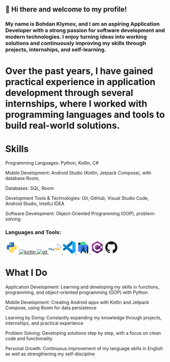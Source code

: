 ## 👋 Hi there and welcome to my profile!

### My name is Bohdan Klymov, and I am an aspiring Application Developer with a strong passion for software development and modern technologies. I enjoy turning ideas into working solutions and continuously improving my skills through projects, internships, and self-learning. 
# Over the past years, I have gained practical experience in application development through several internships, where I worked with programming languages and tools to build real-world solutions.

# Skills
Programming Languages: Python, Kotlin, C#

Mobile Development: Android Studio (Kotlin, Jetpack Compose), with database Room, 

Databases: SQL, Room

Development Tools & Technologies: Git, GitHub, Visual Studio Code, Android Studio, IntelliJ IDEA

Software Development: Object-Oriented Programming (OOP), problem-solving

<h3 align="left">Languages and Tools:</h3>
<p align="left"> 
  <a href="https://www.python.org/" target="_blank" rel="noreferrer"> 
    <img src="https://raw.githubusercontent.com/devicons/devicon/master/icons/python/python-original.svg" alt="python" width="40" height="40"/> 
  </a> 
  <a href="https://kotlinlang.org/" target="_blank" rel="noreferrer"> 
    <img src="https://www.vectorlogo.zone/logos/kotlinlang/kotlinlang-icon.svg" alt="kotlin" width="40" height="40"/> 
  </a>
  <a href="https://git-scm.com/" target="_blank" rel="noreferrer"> 
    <img src="https://www.vectorlogo.zone/logos/git-scm/git-scm-icon.svg" alt="git" width="40" height="40"/> 
  </a>
  <a href="https://www.mysql.com/" target="_blank" rel="noreferrer"> 
    <img src="https://raw.githubusercontent.com/devicons/devicon/master/icons/mysql/mysql-original-wordmark.svg" alt="mysql" width="40" height="40"/> 
  </a> 
  <a href="https://code.visualstudio.com/" target="_blank" rel="noreferrer"> 
    <img src="https://raw.githubusercontent.com/devicons/devicon/master/icons/vscode/vscode-original.svg" alt="vscode" width="40" height="40"/> 
  </a> 
  <a href="https://developer.android.com/studio" target="_blank" rel="noreferrer"> 
    <img src="https://raw.githubusercontent.com/devicons/devicon/master/icons/androidstudio/androidstudio-original.svg" alt="androidstudio" width="40" height="40"/> 
  </a> 
  <a href="https://learn.microsoft.com/en-us/dotnet/csharp/" target="_blank" rel="noreferrer"> 
    <img src="https://raw.githubusercontent.com/devicons/devicon/master/icons/csharp/csharp-original.svg" alt="csharp" width="40" height="40"/> 
  </a> 
  <a href="https://github.com/" target="_blank" rel="noreferrer"> 
    <img src="https://raw.githubusercontent.com/devicons/devicon/master/icons/github/github-original.svg" alt="github" width="40" height="40"/> 
  </a> 
</p>

# What I Do
Application Development: Learning and developing my skills in functions, programming, and object-oriented programming (OOP) with Python

Mobile Development: Creating Android apps with Kotlin and Jetpack Compose, using Room for data persistence

Learning by Doing: Constantly expanding my knowledge through projects, internships, and practical experience

Problem Solving: Developing solutions step by step, with a focus on clean code and functionality

Personal Growth: Continuous improvement of my language skills in English as well as strengthening my self-discipline
